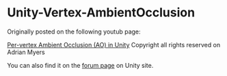# Unity-Vertex-AmbientOcclusion

Originally posted on the following youtub page:

[Per-vertex Ambient Occlusion (AO) in Unity](https://www.youtube.com/watch?v=eeKQAXg-Qo8) Copyright all rights reserved on Adrian Myers

You can also find it on the [forum page](http://forum.unity3d.com/threads/per-vertex-ao-solver-and-goodies.126726/) on Unity site.

